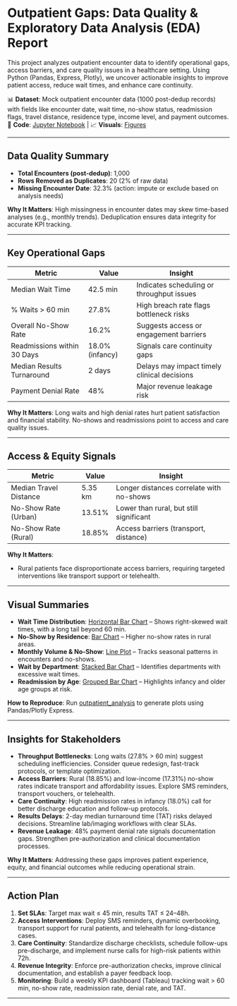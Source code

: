 # Outpatient Gaps: Data Quality & Exploratory Data Analysis (EDA) Report

This project analyzes outpatient encounter data to identify operational gaps, access barriers, and care quality issues in a healthcare setting. Using Python (Pandas, Express, Plotly), we uncover actionable insights to improve patient access, reduce wait times, and enhance care continuity.

📊 **Dataset**: Mock outpatient encounter data (1000 post-dedup records) with fields like encounter date, wait time, no-show status, readmission flags, travel distance, residence type, income level, and payment outcomes.  
🔗 **Code**: [Jupyter Notebook](opd_eda.ipynb) |
📈 **Visuals**: [Figures](Figures/)  

---

## Data Quality Summary
- **Total Encounters (post-dedup)**: 1,000
- **Rows Removed as Duplicates**: 20 (2% of raw data)
- **Missing Encounter Date**: 32.3% (action: impute or exclude based on analysis needs)

**Why It Matters**: High missingness in encounter dates may skew time-based analyses (e.g., monthly trends). Deduplication ensures data integrity for accurate KPI tracking.

---

## Key Operational Gaps
| Metric                     | Value        | Insight                                      |
|----------------------------|--------------|---------------------------------------------|
| Median Wait Time           | 42.5 min     | Indicates scheduling or throughput issues   |
| % Waits > 60 min           | 27.8%        | High breach rate flags bottleneck risks     |
| Overall No-Show Rate       | 16.2%        | Suggests access or engagement barriers      |
| Readmissions within 30 Days| 18.0% (infancy) | Signals care continuity gaps             |
| Median Results Turnaround  | 2 days       | Delays may impact timely clinical decisions |
| Payment Denial Rate        | 48%          | Major revenue leakage risk                  |

**Why It Matters**: Long waits and high denial rates hurt patient satisfaction and financial stability. No-shows and readmissions point to access and care quality issues.

---

## Access & Equity Signals
| Metric                     | Value        | Insight                                      |
|----------------------------|--------------|---------------------------------------------|
| Median Travel Distance     | 5.35 km      | Longer distances correlate with no-shows    |
| No-Show Rate (Urban)       | 13.51%       | Lower than rural, but still significant     |
| No-Show Rate (Rural)       | 18.85%       | Access barriers (transport, distance)       |


**Why It Matters**: 
- Rural patients face disproportionate access barriers, requiring targeted interventions like transport support or telehealth.

---

## Visual Summaries
- **Wait Time Distribution**: [Horizontal Bar Chart](Figures/wait_time_distribution.png) – Shows right-skewed wait times, with a long tail beyond 60 min.
- **No-Show by Residence**: [Bar Chart](Figures/show_vs_no-show.png) – Higher no-show rates in rural areas.
- **Monthly Volume & No-Show**: [Line Plot](Figures/monthly_volume_noshow.png) – Tracks seasonal patterns in encounters and no-shows.
- **Wait by Department**: [Stacked Bar Chart](Figures/wait_by_department.png) – Identifies departments with excessive wait times.
- **Readmission by Age**: [Grouped Bar Chart](Figures/readmit_by_age.png) – Highlights infancy and older age groups at risk.

**How to Reproduce**: Run [outpatient_analysis](outpatient_analysis/opd_eda.ipynb) to generate plots using Pandas/Plotly Express.

---

## Insights for Stakeholders
- **Throughput Bottlenecks**: Long waits (27.8% > 60 min) suggest scheduling inefficiencies. Consider queue redesign, fast-track protocols, or template optimization.
- **Access Barriers**: Rural (18.85%) and low-income (17.31%) no-show rates indicate transport and affordability issues. Explore SMS reminders, transport vouchers, or telehealth.
- **Care Continuity**: High readmission rates in infancy (18.0%) call for better discharge education and follow-up protocols.
- **Results Delays**: 2-day median turnaround time (TAT) risks delayed decisions. Streamline lab/imaging workflows with clear SLAs.
- **Revenue Leakage**: 48% payment denial rate signals documentation gaps. Strengthen pre-authorization and clinical documentation processes.

**Why It Matters**: Addressing these gaps improves patient experience, equity, and financial outcomes while reducing operational strain.

---

## Action Plan
1. **Set SLAs**: Target max wait ≤ 45 min, results TAT ≤ 24–48h.
2. **Access Interventions**: Deploy SMS reminders, dynamic overbooking, transport support for rural patients, and telehealth for long-distance cases.
3. **Care Continuity**: Standardize discharge checklists, schedule follow-ups pre-discharge, and implement nurse calls for high-risk patients within 72h.
4. **Revenue Integrity**: Enforce pre-authorization checks, improve clinical documentation, and establish a payer feedback loop.
5. **Monitoring**: Build a weekly KPI dashboard (Tableau) tracking wait > 60 min, no-show rate, readmission rate, denial rate, and TAT.

---

